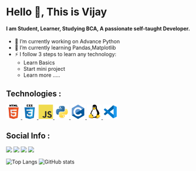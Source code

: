 # Hello 👋, This is Vijay
#### I am Student, Learner, Studying BCA, A passionate self-taught Developer.

- 🔭 I’m currently working on Advance Python
- 🌱 I’m currently learning Pandas,Matplotlib
- ⚡ I follow 3 steps to learn any technology:<br>
     - Learn Basics<br>
     - Start mini project<br>
     - Learn more .....
## Technologies :
<a href="#"> <img src="https://raw.githubusercontent.com/devicons/devicon/master/icons/html5/html5-original-wordmark.svg" alt="html5" width="40" height="40"/> </a>
<a href="#"> <img src="https://raw.githubusercontent.com/devicons/devicon/master/icons/css3/css3-original-wordmark.svg" alt="css3" width="40" height="40"/> </a>
<a href="#"> <img src="https://raw.githubusercontent.com/devicons/devicon/master/icons/javascript/javascript-original.svg" alt="Js" width="40" height="40"/> </a>
<a href="#"> <img src="https://raw.githubusercontent.com/devicons/devicon/master/icons/python/python-original.svg" alt="python" width="40" height="40"/> </a>
<a href="#"> <img src="https://raw.githubusercontent.com/devicons/devicon/master/icons/c/c-original.svg" alt="c" width="40" height="40"/> </a>
<a href="#"> <img src="https://raw.githubusercontent.com/devicons/devicon/master/icons/linux/linux-original.svg" alt="linux" width="40" height="40"/> </a>
<a href="#"> <img src="https://github.com/vscode-icons/vscode-icons/blob/master/icons/file_type_vscode.svg" alt="Visual Studio code" width="40" height="40"/> </a>

## Social Info :
[<img src="https://img.icons8.com/ios-glyphs/48/ffffff/github.png"/>](https://github.com/vijaySai-22)
[<img src="https://img.icons8.com/windows/48/ffffff/hackerrank.png"/>](https://www.hackerrank.com/vijaySai_22) 
[<img src="https://img.icons8.com/material-outlined/48/ffffff/twitter.png"/>](https://twitter.com/vijaySai_22)
[<img src="https://img.icons8.com/ios-glyphs/48/ffffff/domain.png"/>](https://vijaysai-22.github.io/)

![Top Langs](https://github-readme-stats.vercel.app/api/top-langs/?username=vijaySai-22)
![GitHub stats](https://github-readme-stats.vercel.app/api?username=vijaySai-22&show_icons=true)

<!--<a href="#"> <img src="https://raw.githubusercontent.com/devicons/devicon/master/icons/bootstrap/bootstrap-plain-wordmark.svg" alt="bootstrap" width="40" height="40"/> </a> -->
<!-- <a href="#"> <img src="https://raw.githubusercontent.com/devicons/devicon/master/icons/java/java-original.svg" alt="java" width="40" height="40"/> </a> -->
<!--<a href="#"> <img src="https://img.icons8.com/ios-filled/50/ffffff/feathercoin.png" width="40" height="40"/> </a>-->
